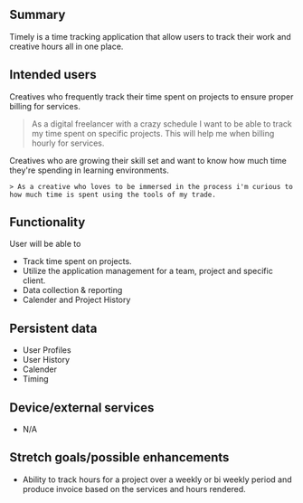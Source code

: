 ## Summary

Timely is a time tracking application that allow users to track their work and creative hours all in one place. 

## Intended users

Creatives who frequently track their time spent on projects to ensure proper billing for services. 

> As a digital freelancer with a crazy schedule I want to be able to track my time spent on specific projects. This will help me when billing hourly for services. 

Creatives who are growing their skill set and want to know how much time they're spending in learning environments.

    > As a creative who loves to be immersed in the process i'm curious to how much time is spent using the tools of my trade.

## Functionality

User will be able to
- Track time spent on projects.
- Utilize the application management for a team, project and specific client.
- Data collection & reporting
- Calender and Project History

## Persistent data

- User Profiles
- User History
- Calender
- Timing 

## Device/external services

- N/A 

## Stretch goals/possible enhancements 

- Ability to track hours for a project over a weekly or bi weekly period and produce invoice based on the services and hours rendered. 